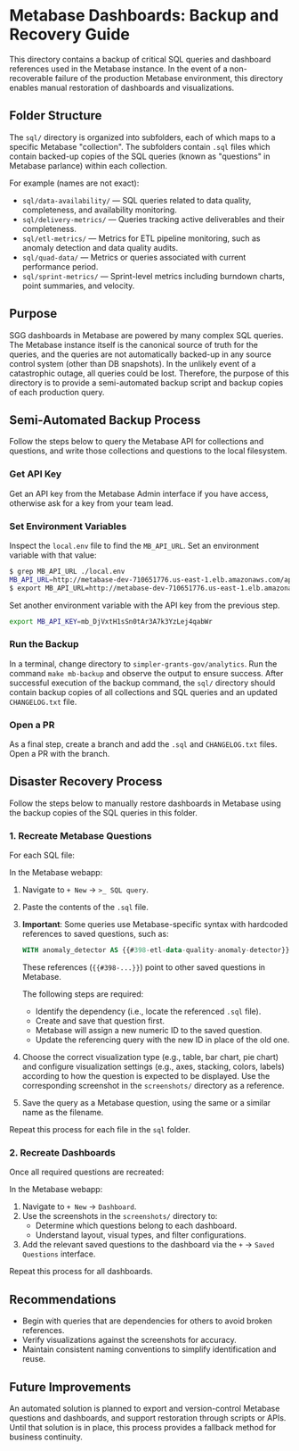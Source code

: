 # Metabase Dashboards: Backup and Recovery Guide

This directory contains a backup of critical SQL queries and dashboard
references used in the Metabase instance. In the event of a non-recoverable
failure of the production Metabase environment, this directory enables manual
restoration of dashboards and visualizations.

## Folder Structure

The `sql/` directory is organized into subfolders, each of which maps to a
specific Metabase "collection". The subfolders contain `.sql` files which 
contain backed-up copies of the SQL queries (known as "questions" in Metabase
parlance) within each collection.

For example (names are not exact):

- `sql/data-availability/` — SQL queries related to data quality, completeness,
  and availability monitoring.
- `sql/delivery-metrics/` — Queries tracking active deliverables and their
  completeness.
- `sql/etl-metrics/` — Metrics for ETL pipeline monitoring, such as anomaly 
  detection and data quality audits.
- `sql/quad-data/` — Metrics or queries associated with current performance
  period.
- `sql/sprint-metrics/` — Sprint-level metrics including burndown charts, point
  summaries, and velocity.

## Purpose

SGG dashboards in Metabase are powered by many complex SQL queries. The Metabase
instance itself is the canonical source of truth for the queries, and the queries
are not automatically backed-up in any source control system (other than DB 
snapshots). In the unlikely event of a catastrophic outage, all queries could be
lost. Therefore, the purpose of this directory is to provide a semi-automated
backup script and backup copies of each production query.

## Semi-Automated Backup Process

Follow the steps below to query the Metabase API for collections and questions, 
and write those collections and questions to the local filesystem. 

### Get API Key

Get an API key from the Metabase Admin interface if you have access, otherwise
   ask for a key from your team lead. 

### Set Environment Variables

Inspect the `local.env` file to find the `MB_API_URL`.  Set an environment 
variable with that value:

```bash
$ grep MB_API_URL ./local.env
MB_API_URL=http://metabase-dev-710651776.us-east-1.elb.amazonaws.com/api
$ export MB_API_URL=http://metabase-dev-710651776.us-east-1.elb.amazonaws.com/api
```

Set another environment variable with the API key from the previous step.

```bash 
export MB_API_KEY=mb_DjVxtH1sSn0tAr3A7k3YzLej4qabWr
```

### Run the Backup 

In a terminal, change directory to `simpler-grants-gov/analytics`.  Run the 
command `make mb-backup` and observe the output to ensure success.  After 
successful execution of the backup command, the `sql/` directory should
contain backup copies of all collections and SQL queries and an updated
`CHANGELOG.txt` file. 

### Open a PR  

As a final step, create a branch and add the `.sql` and `CHANGELOG.txt` files. Open a PR with the branch.

## Disaster Recovery Process

Follow the steps below to manually restore dashboards in Metabase using the backup 
copies of the SQL queries in this folder.

### 1. Recreate Metabase Questions

For each SQL file:

In the Metabase webapp:

1. Navigate to `+ New` → `>_ SQL query`.
2. Paste the contents of the `.sql` file.
3. **Important**: Some queries use Metabase-specific syntax with hardcoded
   references to saved questions, such as:

    ````sql
    WITH anomaly_detector AS {{#398-etl-data-quality-anomaly-detector}}
    ````

   These references (`{{#398-...}}`) point to other saved questions in Metabase.

   The following steps are required:

   - Identify the dependency (i.e., locate the referenced `.sql` file).
   - Create and save that question first.
   - Metabase will assign a new numeric ID to the saved question.
   - Update the referencing query with the new ID in place of the old one.

4. Choose the correct visualization type (e.g., table, bar chart, pie chart)
   and configure visualization settings (e.g., axes, stacking, colors, labels)
   according to how the question is expected to be displayed. Use the
   corresponding screenshot in the `screenshots/` directory as a reference.

5. Save the query as a Metabase question, using the same or a similar name as
   the filename.

Repeat this process for each file in the `sql` folder.

### 2. Recreate Dashboards

Once all required questions are recreated:

In the Metabase webapp: 
1. Navigate to `+ New` → `Dashboard`.
2. Use the screenshots in the `screenshots/` directory to:
   - Determine which questions belong to each dashboard.
   - Understand layout, visual types, and filter configurations.
3. Add the relevant saved questions to the dashboard via the `+` →
   `Saved Questions` interface.

Repeat this process for all dashboards.

## Recommendations

- Begin with queries that are dependencies for others to avoid broken
  references.
- Verify visualizations against the screenshots for accuracy.
- Maintain consistent naming conventions to simplify identification and reuse.

## Future Improvements

An automated solution is planned to export and version-control Metabase
questions and dashboards, and support restoration through scripts or APIs.
Until that solution is in place, this process provides a fallback method for
business continuity.

